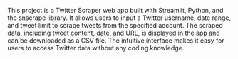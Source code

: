 This project is a Twitter Scraper web app built with Streamlit, Python, and the snscrape library. 
It allows users to input a Twitter username, date range, and tweet limit to scrape tweets from the specified account. 
The scraped data, including tweet content, date, and URL, is displayed in the app and can be downloaded as a CSV file. 
The intuitive interface makes it easy for users to access Twitter data without any coding knowledge.

